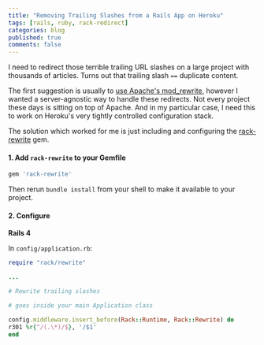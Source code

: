 ```yaml
---
title: "Removing Trailing Slashes from a Rails App on Heroku"
tags: [rails, ruby, rack-redirect]
categories: blog
published: true
comments: false
---
```


I need to redirect those terrible trailing URL slashes on a large project with thousands of articles. Turns out that trailing slash `==` duplicate content.

The first suggestion is usually to [use Apache's mod_rewrite](http://stackoverflow.com/questions/627006/how-to-remove-a-urls-trailing-slash-in-a-rails-app-in-a-seo-view), however I wanted a server-agnostic way to handle these redirects. Not every project these days is sitting on top of Apache. And in my particular case, I need this to work on Heroku's very tightly controlled configuration stack.

The solution which worked for me is just including and configuring the [rack-rewrite](https://github.com/jtrupiano/rack-rewrite) gem.

#### 1. Add `rack-rewrite` to your Gemfile

```ruby
gem 'rack-rewrite'
```

Then rerun `bundle install` from your shell to make it available to your project.

#### 2. Configure

**Rails 4**

In `config/application.rb`:

```ruby
require "rack/rewrite"

...

# Rewrite trailing slashes

# goes inside your main Application class

config.middleware.insert_before(Rack::Runtime, Rack::Rewrite) do
r301 %r{^/(.\*)/$}, '/$1'
end
```

